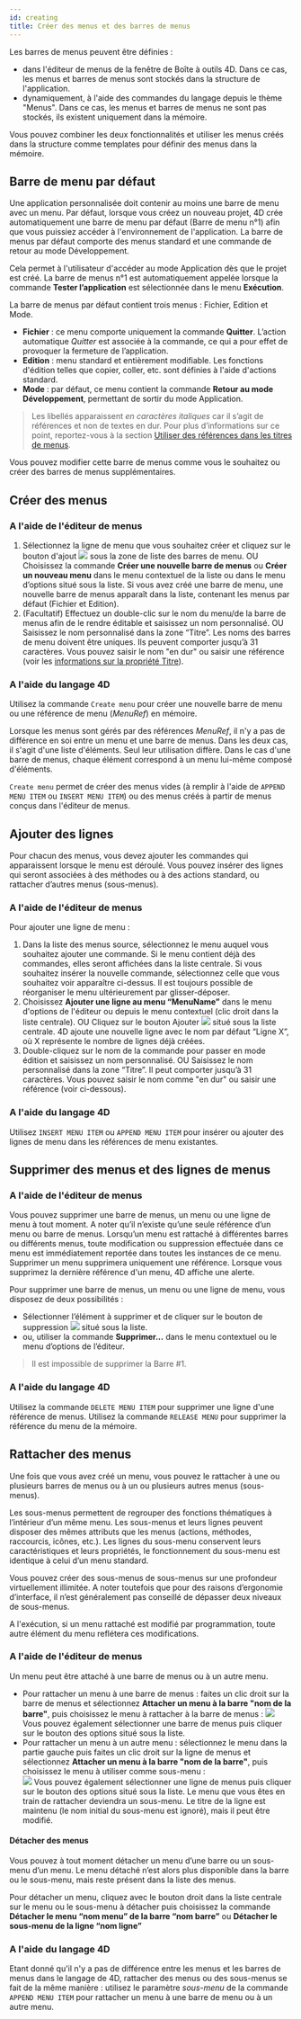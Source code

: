 ```yaml
---
id: creating
title: Créer des menus et des barres de menus
---
```


Les barres de menus peuvent être définies :

- dans l'éditeur de menus de la fenêtre de Boîte à outils 4D. Dans ce cas, les menus et barres de menus sont stockés dans la structure de l'application.
- dynamiquement, à l'aide des commandes du langage depuis le thème "Menus". Dans ce cas, les menus et barres de menus ne sont pas stockés, ils existent uniquement dans la mémoire.

Vous pouvez combiner les deux fonctionnalités et utiliser les menus créés dans la structure comme templates pour définir des menus dans la mémoire.


## Barre de menu par défaut

Une application personnalisée doit contenir au moins une barre de menu avec un menu. Par défaut, lorsque vous créez un nouveau projet, 4D crée automatiquement une barre de menu par défaut (Barre de menu n°1) afin que vous puissiez accéder à l'environnement de l'application. La barre de menus par défaut comporte des menus standard et une commande de retour au mode Développement.

Cela permet à l'utilisateur d'accéder au mode Application dès que le projet est créé. La barre de menus n°1 est automatiquement appelée lorsque la commande **Tester l’application** est sélectionnée dans le menu **Exécution**.

La barre de menus par défaut contient trois menus : Fichier, Edition et Mode.

- **Fichier** : ce menu comporte uniquement la commande **Quitter**. L’action automatique *Quitter* est associée à la commande, ce qui a pour effet de provoquer la fermeture de l’application.
- **Edition** : menu standard et entièrement modifiable. Les fonctions d'édition telles que copier, coller, etc. sont définies à l'aide d'actions standard.
- **Mode** : par défaut, ce menu contient la commande **Retour au mode Développement**, permettant de sortir du mode Application.
> Les libellés apparaissent *en caractères italiques* car il s’agit de références et non de textes en dur. Pour plus d’informations sur ce point, reportez-vous à la section [Utiliser des références dans les titres de menus](properties.md#title).

Vous pouvez modifier cette barre de menus comme vous le souhaitez ou créer des barres de menus supplémentaires.


## Créer des menus

### A l'aide de l'éditeur de menus

1. Sélectionnez la ligne de menu que vous souhaitez créer et cliquez sur le bouton d'ajout ![](../assets/en/Menus/PlussNew.png) sous la zone de liste des barres de menu. OU Choisissez la commande **Créer une nouvelle barre de menus** ou **Créer un nouveau menu** dans le menu contextuel de la liste ou dans le menu d’options situé sous la liste. Si vous avez créé une barre de menu, une nouvelle barre de menus apparaît dans la liste, contenant les menus par défaut (Fichier et Edition).
2. (Facultatif) Effectuez un double-clic sur le nom du menu/de la barre de menus afin de le rendre éditable et saisissez un nom personnalisé. OU Saisissez le nom personnalisé dans la zone “Titre”. Les noms des barres de menu doivent être uniques. Ils peuvent comporter jusqu’à 31 caractères. Vous pouvez saisir le nom "en dur" ou saisir une référence (voir les [informations sur la propriété Titre](properties.md#title)).

### A l'aide du langage 4D
Utilisez la commande `Create menu` pour créer une nouvelle barre de menu ou une référence de menu (*MenuRef*) en mémoire.

Lorsque les menus sont gérés par des références *MenuRef*, il n'y a pas de différence en soi entre un menu et une barre de menus. Dans les deux cas, il s'agit d'une liste d'éléments. Seul leur utilisation diffère. Dans le cas d'une barre de menus, chaque élément correspond à un menu lui-même composé d'éléments.

`Create menu` permet de créer des menus vides (à remplir à l'aide de `APPEND MENU ITEM` ou `INSERT MENU ITEM`) ou des menus créés à partir de menus conçus dans l'éditeur de menus.

## Ajouter des lignes
Pour chacun des menus, vous devez ajouter les commandes qui apparaissent lorsque le menu est déroulé. Vous pouvez insérer des lignes qui seront associées à des méthodes ou à des actions standard, ou rattacher d’autres menus (sous-menus).

### A l'aide de l'éditeur de menus
Pour ajouter une ligne de menu :

1. Dans la liste des menus source, sélectionnez le menu auquel vous souhaitez ajouter une commande. Si le menu contient déjà des commandes, elles seront affichées dans la liste centrale. Si vous souhaitez insérer la nouvelle commande, sélectionnez celle que vous souhaitez voir apparaître ci-dessus. Il est toujours possible de réorganiser le menu ultérieurement par glisser-déposer.
2. Choisissez **Ajouter une ligne au menu “MenuName”** dans le menu d'options de l'éditeur ou depuis le menu contextuel (clic droit dans la liste centrale). OU Cliquez sur le bouton Ajouter ![](../assets/en/Menus/PlussNew.png) situé sous la liste centrale. 4D ajoute une nouvelle ligne avec le nom par défaut “Ligne X”, où X représente le nombre de lignes déjà créées.
3. Double-cliquez sur le nom de la commande pour passer en mode édition et saisissez un nom personnalisé. OU Saisissez le nom personnalisé dans la zone “Titre”. Il peut comporter jusqu’à 31 caractères. Vous pouvez saisir le nom comme "en dur" ou saisir une référence (voir ci-dessous).


### A l'aide du langage 4D

Utilisez `INSERT MENU ITEM` ou `APPEND MENU ITEM` pour insérer ou ajouter des lignes de menu dans les références de menu existantes.


## Supprimer des menus et des lignes de menus

### A l'aide de l'éditeur de menus
Vous pouvez supprimer une barre de menus, un menu ou une ligne de menu à tout moment. A noter qu’il n’existe qu’une seule référence d’un menu ou barre de menus. Lorsqu’un menu est rattaché à différentes barres ou différents menus, toute modification ou suppression effectuée dans ce menu est immédiatement reportée dans toutes les instances de ce menu. Supprimer un menu supprimera uniquement une référence. Lorsque vous supprimez la dernière référence d'un menu, 4D affiche une alerte.

Pour supprimer une barre de menus, un menu ou une ligne de menu, vous disposez de deux possibilités :

- Sélectionner l’élément à supprimer et de cliquer sur le bouton de suppression ![](../assets/en/Menus/MinussNew.png) situé sous la liste.
- ou, utiliser la commande **Supprimer...** dans le menu contextuel ou le menu d’options de l’éditeur.

> Il est impossible de supprimer la Barre #1.


### A l'aide du langage 4D

Utilisez la commande `DELETE MENU ITEM` pour supprimer une ligne d'une référence de menus. Utilisez la commande `RELEASE MENU` pour supprimer la référence du menu de la mémoire.


## Rattacher des menus

Une fois que vous avez créé un menu, vous pouvez le rattacher à une ou plusieurs barres de menus ou à un ou plusieurs autres menus (sous-menus).

Les sous-menus permettent de regrouper des fonctions thématiques à l’intérieur d’un même menu. Les sous-menus et leurs lignes peuvent disposer des mêmes attributs que les menus (actions, méthodes, raccourcis, icônes, etc.). Les lignes du sous-menu conservent leurs caractéristiques et leurs propriétés, le fonctionnement du sous-menu est identique à celui d’un menu standard.

Vous pouvez créer des sous-menus de sous-menus sur une profondeur virtuellement illimitée. A noter toutefois que pour des raisons d’ergonomie d’interface, il n’est généralement pas conseillé de dépasser deux niveaux de sous-menus.

A l'exécution, si un menu rattaché est modifié par programmation, toute autre élément du menu reflétera ces modifications.


### A l'aide de l'éditeur de menus

Un menu peut être attaché à une barre de menus ou à un autre menu.

- Pour rattacher un menu à une barre de menus : faites un clic droit sur la barre de menus et sélectionnez **Attacher un menu à la barre "nom de la barre"**, puis choisissez le menu à rattacher à la barre de menus : ![](../assets/en/Menus/attach.png) Vous pouvez également sélectionner une barre de menus puis cliquer sur le bouton des options situé sous la liste.
- Pour rattacher un menu à un autre menu : sélectionnez le menu dans la partie gauche puis faites un clic droit sur la ligne de menus et sélectionnez **Attacher un menu à la barre "nom de la barre"**, puis choisissez le menu à utiliser comme sous-menu :   
  ![](../assets/en/Menus/attach2.png) Vous pouvez également sélectionner une ligne de menus puis cliquer sur le bouton des options situé sous la liste. Le menu que vous êtes en train de rattacher deviendra un sous-menu. Le titre de la ligne est maintenu (le nom initial du sous-menu est ignoré), mais il peut être modifié.

#### Détacher des menus

Vous pouvez à tout moment détacher un menu d’une barre ou un sous-menu d’un menu. Le menu détaché n’est alors plus disponible dans la barre ou le sous-menu, mais reste présent dans la liste des menus.

Pour détacher un menu, cliquez avec le bouton droit dans la liste centrale sur le menu ou le sous-menu à détacher puis choisissez la commande **Détacher le menu “nom menu” de la barre “nom barre”** ou **Détacher le sous-menu de la ligne “nom ligne”**

### A l'aide du langage 4D

Etant donné qu'il n'y a pas de différence entre les menus et les barres de menus dans le langage de 4D, rattacher des menus ou des sous-menus se fait de la même manière : utilisez le paramètre *sous-menu* de la commande `APPEND MENU ITEM` pour rattacher un menu à une barre de menu ou à un autre menu.  
